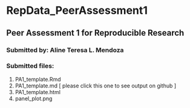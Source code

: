 # RepData_PeerAssessment1
## Peer Assessment 1 for Reproducible Research
### Submitted by: Aline Teresa L. Mendoza
### Submitted files:
1. PA1_template.Rmd
2. PA1_template.md [ please click this one to see output on github ]
3. PA1_template.html
4. panel_plot.png
